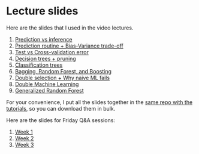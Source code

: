 # Lecture slides

Here are the slides that I used in the video lectures. 


1. [Prediction vs inference](https://github.com/madina-k/DSE2021_tutorials/blob/main/video_lecture_slides_wm/1.%20Prediction%20vs%20inference.pdf)
2. [Prediction routine + Bias-Variance trade-off](https://github.com/madina-k/DSE2021_tutorials/blob/main/video_lecture_slides_wm/2.%20The%20prediction%20routine%20%2B%20Bias-Variance%20trade-off.pdf)
3. [Test vs Cross-validation error](https://github.com/madina-k/DSE2021_tutorials/blob/main/video_lecture_slides_wm/3.%20Test%20vs%20CV%20mse.pdf)
4. [Decision trees + pruning](https://github.com/madina-k/DSE2021_tutorials/blob/main/video_lecture_slides_wm/4.%20Decision%20trees%20%2B%20pruning.pdf)
5. [Classification trees](https://github.com/madina-k/DSE2021_tutorials/blob/main/video_lecture_slides_wm/5.%20Classification%20trees.pdf)
6. [Bagging, Random Forest, and Boosting](https://github.com/madina-k/DSE2021_tutorials/blob/main/video_lecture_slides_wm/6.%20Bagging%2C%20RF%2C%20and%20Boosting.pdf)
7. [Double selection + Why naive ML fails](https://github.com/madina-k/DSE2021_tutorials/blob/main/video_lecture_slides_wm/7.%20Double%20selection%20%2B%20Why%20naive%20ML%20fails.pdf)
8. [Double Machine Learning](https://github.com/madina-k/DSE2021_tutorials/blob/main/video_lecture_slides_wm/8.%20Double%20Machine%20Learning.pdf)
9. [Generalized Random Forest](https://github.com/madina-k/DSE2021_tutorials/blob/main/video_lecture_slides_wm/9.%20Generalized%20Random%20Forest.pdf)

For your convenience, I put all the slides together in the [same repo with the tutorials](https://github.com/madina-k/DSE2021_tutorials), so you can download them in bulk.


Here are the slides for Friday Q&A sessions:

1. [Week 1](https://www.dropbox.com/s/nzwz34t9hzf2zcm/DSE_p2_zoom_week1.pdf?dl=0)
2. [Week 2](https://www.dropbox.com/s/z2p0tzr76kux7x2/DSE_p2_zoom_week2.pdf?dl=0)
3. [Week 3](https://www.dropbox.com/s/bpa794y7rvsnv8l/DSE_p2_zoom_week3.pdf?dl=0)

